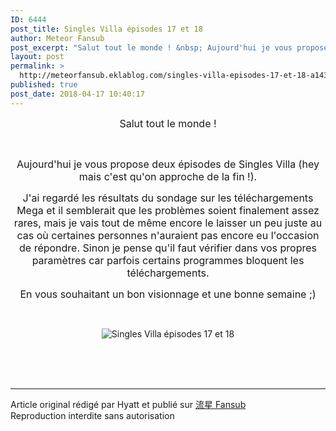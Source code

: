 ```yaml
---
ID: 6444
post_title: Singles Villa épisodes 17 et 18
author: Meteor Fansub
post_excerpt: "Salut tout le monde ! &nbsp; Aujourd'hui je vous propose deux &eacute;pisodes de Singles Villa (hey mais c'est qu'on approche de la fin !). J'ai regard&eacute; les r&eacute;sultats du sondage sur les t&eacute;l&eacute;chargements Mega et il semblerait que les probl&egrave;mes soient finalement assez rares, mais je vais tout de m&ecirc;me..."
layout: post
permalink: >
  http://meteorfansub.eklablog.com/singles-villa-episodes-17-et-18-a143563158
published: true
post_date: 2018-04-17 10:40:17
---
```

<p style="text-align: center;"><span style="font-size: 12pt;">Salut tout le monde !</span></p>
<p style="text-align: center;">&nbsp;</p>
<p style="text-align: center;"><span style="font-size: 12pt;">Aujourd'hui je vous propose deux &eacute;pisodes de Singles Villa (hey mais c'est qu'on approche de la fin !).</span></p>
<p style="text-align: center;"><span style="font-size: 12pt;">J'ai regard&eacute; les r&eacute;sultats du sondage sur les t&eacute;l&eacute;chargements Mega et il semblerait que les probl&egrave;mes soient finalement assez rares, mais je vais tout de m&ecirc;me encore le laisser un peu juste au cas o&ugrave; certaines personnes n'auraient pas encore eu l'occasion de r&eacute;pondre. Sinon je pense qu'il faut v&eacute;rifier dans vos propres param&egrave;tres car parfois certains programmes bloquent les t&eacute;l&eacute;chargements.</span></p>
<p style="text-align: center;"><span style="font-size: 12pt;">En vous souhaitant un bon visionnage et une bonne semaine ;)</span></p>
<p style="text-align: center;">&nbsp;</p>
<p style="text-align: center;"><img src="https://united-subs.dearclouds.com/wp-content/uploads/2018/05/a023210f15ac776bc585f6bee9030a58.jpg" alt="Singles Villa &eacute;pisodes 17 et 18"/></p><br /><br /><br /><hr />Article original rédigé par Hyatt et publié sur <a href="http://meteorfansub.eklablog.com/">流星 Fansub</a> <br /> Reproduction interdite sans autorisation